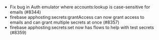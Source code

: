 - Fix bug in Auth emulator where accounts:lookup is case-sensitive for emails (#8344)
- firebase apphosting:secrets:grantAccess can now grant access to emails and can grant multiple secrets at once (#8357)
- firebase apphosting:secrets:set now has flows to help with test secrets (#8359)
